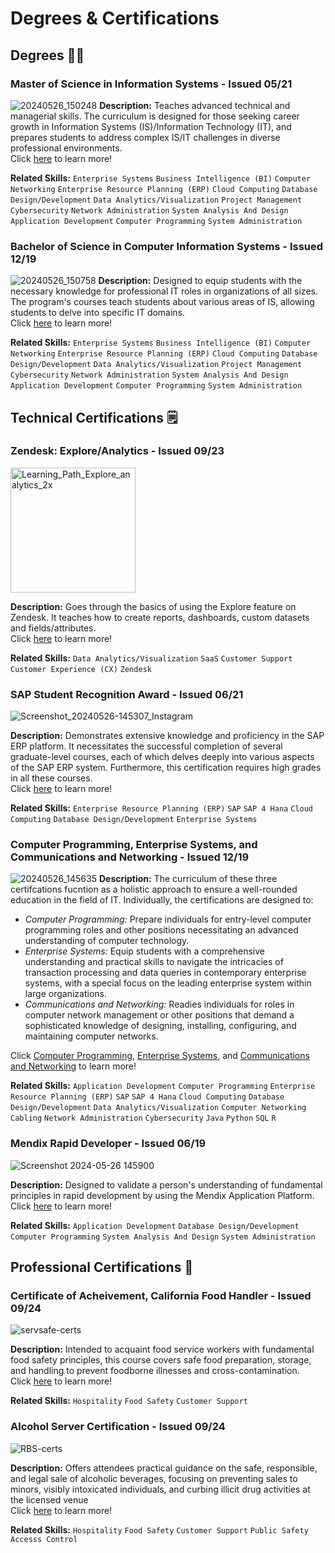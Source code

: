 # Degrees & Certifications
## Degrees :man_student:
### Master of Science in Information Systems - Issued 05/21
![20240526_150248](https://github.com/yellowBrick01/awardsandcerts/assets/76761559/565342f5-0f87-4e3a-9ef4-1ec3777f7b0c)
**Description:** Teaches advanced technical and managerial skills. The curriculum is designed for those seeking career growth in Information Systems (IS)/Information Technology (IT), and prepares students to address complex IS/IT challenges in diverse professional environments.<br/>
Click [here](https://www.calstatela.edu/business/gradprog/ms-information-systems) to learn more!

**Related Skills:** `Enterprise Systems` `Business Intelligence (BI)` `Computer Networking` `Enterprise Resource Planning (ERP)` `Cloud Computing` `Database Design/Development` `Data Analytics/Visualization` `Project Management` `Cybersecurity` `Network Administration` `System Analysis And Design` `Application Development` `Computer Programming` `System Administration`

### Bachelor of Science in Computer Information Systems - Issued 12/19
![20240526_150758](https://github.com/yellowBrick01/awardsandcerts/assets/76761559/e1edb885-51f6-4af9-8849-40e249a3b77a)
**Description:** Designed to equip students with the necessary knowledge for professional IT roles in organizations of all sizes. The program's courses teach students about various areas of IS, allowing students to delve into specific IT domains.<br/>
Click [here](https://ecatalog.calstatela.edu/preview_program.php?catoid=66&poid=29960) to learn more!

**Related Skills:** `Enterprise Systems` `Business Intelligence (BI)` `Computer Networking` `Enterprise Resource Planning (ERP)` `Cloud Computing` `Database Design/Development` `Data Analytics/Visualization` `Project Management` `Cybersecurity` `Network Administration` `System Analysis And Design` `Application Development` `Computer Programming` `System Administration`

## Technical Certifications :spiral_notepad:
### Zendesk: Explore/Analytics - Issued 09/23
<img width="200" alt="Learning_Path_Explore_analytics_2x" src="https://github.com/yellowBrick01/awardsandcerts/assets/76761559/b7bdb421-2480-4851-9608-b906a946b7f4">

**Description:** Goes through the basics of using the Explore feature on Zendesk. It teaches how to create reports, dashboards, custom datasets and fields/attributes.<br/>
Click [here](https://www.credly.com/badges/146bf82d-0d13-47fd-9bba-ea200ab06ee4/public_url) to learn more!

**Related Skills:** `Data Analytics/Visualization` `SaaS` `Customer Support` `Customer Experience (CX)` `Zendesk`

### SAP Student Recognition Award - Issued 06/21
![Screenshot_20240526-145307_Instagram](https://github.com/yellowBrick01/awardsandcerts/assets/76761559/ecfe440e-bf9c-40af-a068-1a1d3feb779a)

**Description:** Demonstrates extensive knowledge and proficiency in the SAP ERP platform. It necessitates the successful completion of several graduate-level courses, each of which delves deeply into various aspects of the SAP ERP system. Furthermore, this certification requires high grades in all these courses.<br/>
Click [here](https://www.calstatela.edu/business/is/sap-program) to learn more!

**Related Skills:** `Enterprise Resource Planning (ERP)` `SAP` `SAP 4 Hana` `Cloud Computing` `Database Design/Development` `Enterprise Systems`

### Computer Programming, Enterprise Systems, and Communications and Networking - Issued 12/19
![20240526_145635](https://github.com/yellowBrick01/awardsandcerts/assets/76761559/99a59343-ea4c-4bcf-bfc4-fcc92b015ba8)
**Description:** The curriculum of these three certifcations fucntion as a holistic approach to ensure a well-rounded education in the field of IT. Individually, the certifications are designed to:
- *Computer Programming:* Prepare individuals for entry-level computer programming roles and other positions necessitating an advanced understanding of computer technology.
- *Enterprise Systems:* Equip students with a comprehensive understanding and practical skills to navigate the intricacies of transaction processing and data queries in contemporary enterprise systems, with a special focus on the leading enterprise system within large organizations.
- *Communications and Networking:* Readies individuals for roles in computer network management or other positions that demand a sophisticated knowledge of designing, installing, configuring, and maintaining computer networks.<br/>

Click [Computer Programming](https://ecatalog.calstatela.edu/preview_program.php?catoid=71&poid=32078), [Enterprise Systems](https://ecatalog.calstatela.edu/preview_program.php?catoid=71&poid=32011), and [Communications and Networking](https://ecatalog.calstatela.edu/preview_program.php?catoid=71&poid=32283) to learn more!

**Related Skills:** `Application Development` `Computer Programming` `Enterprise Resource Planning (ERP)` `SAP` `SAP 4 Hana` `Cloud Computing` `Database Design/Development` `Data Analytics/Visualization` `Computer Networking` `Cabling` `Network Administration` `Cybersecurity` `Java` `Python` `SQL` `R`<br/>

### Mendix Rapid Developer - Issued 06/19
![Screenshot 2024-05-26 145900](https://github.com/yellowBrick01/awardsandcerts/assets/76761559/601922f0-3b8e-4428-8de3-f6c896396600)

**Description:** Designed to validate a person's understanding of fundamental principles in rapid development by using the Mendix Application Platform.<br/>Click [here](https://academy.mendix.com/link/certifications/23/rapid) to learn more!


**Related Skills:** `Application Development` `Database Design/Development` `Computer Programming` `System Analysis And Design` `System Administration`

## Professional Certifications :briefcase:
### Certificate of Acheivement, California Food Handler - Issued 09/24
![servsafe-certs](https://github.com/user-attachments/assets/527530ab-4cfa-485d-a5a2-8602140c09f4)

**Description:** Intended to acquaint food service workers with fundamental food safety principles, this course covers safe food preparation, storage, and handling to prevent foodborne illnesses and cross-contamination.<br/>
Click [here](https://www.servsafe.com/ServSafe-Food-Handler) to learn more!

**Related Skills:** `Hospitality` `Food Safety` `Customer Support`
### Alcohol Server Certification - Issued 09/24
![RBS-certs](https://github.com/user-attachments/assets/de5ecce3-3019-473c-a05f-364ce108d05e)

**Description:** Offers attendees practical guidance on the safe, responsible, and legal sale of alcoholic beverages, focusing on preventing sales to minors, visibly intoxicated individuals, and curbing illicit drug activities at the licensed venue<br/>
Click [here](https://www.servsafe.com/ServSafe-Alcohol) to learn more!

**Related Skills:** `Hospitality` `Food Safety` `Customer Support` `Public Safety` `Accesss Control`
